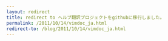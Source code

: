 ```yaml
---
layout: redirect
title: redirect to ヘルプ翻訳プロジェクトをgithubに移行しました。
permalink: /2011/10/14/vimdoc_ja.html
redirect-to: /blog/2011/10/14/vimdoc_ja.html
---
```

